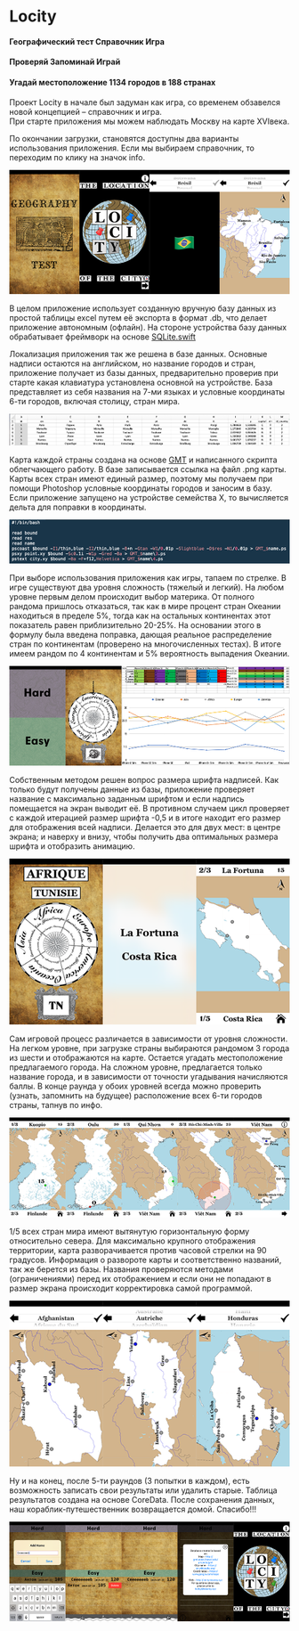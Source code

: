 # Locity

#### Географический тест  Справочник Игра
#### Проверяй Запоминай Играй
#### Угадай местоположение 1134 городов в 188 странах

Проект  Locity в начале был задуман как игра, со временем обзавелся новой концепцией – справочник и игра.  
При старте приложения мы можем наблюдать Москву на карте  XVIвека.

По окончании загрузки, становятся доступны два варианты использования приложения. Если мы выбираем справочник, то переходим по клику на значок  info.

![](https://github.com/TOxaREY/Locity/blob/master/markdown/1.png?raw=true)

В целом приложение использует созданную вручную базу данных из простой таблицы excel путем её экспорта в формат .db, что делает приложение автономным (офлайн). На стороне устройства базу данных обрабатывает фреймворк на основе [SQLite.swift](https://github.com/stephencelis/SQLite.swift)

Локализация приложения так же решена в базе данных. Основные надписи остаются на английском, но название городов и стран, приложение получает из базы данных, предварительно проверив при старте какая клавиатура установлена основной на устройстве. База представляет из себя названия на 7-ми языках и условные координаты 6-ти городов, включая столицу, стран мира.

![](https://github.com/TOxaREY/Locity/blob/master/markdown/2.png?raw=true)

Карта каждой страны создана на основе [GMT](http://gmt.soest.hawaii.edu) и написанного скрипта облегчающего работу. В базе записывается ссылка на файл .png карты. Карты всех стран имеют единый размер, поэтому мы получаем при помощи  Photoshop условные координаты городов и заносим в базу. Если приложение запущено на устройстве семейства  X, то вычисляется дельта для поправки в координаты.

![](https://github.com/TOxaREY/Locity/blob/master/markdown/3.png?raw=true)

При выборе использования приложения как игры, тапаем по стрелке. В игре существуют два уровня сложность (тяжелый и легкий).  На любом уровне первым делом происходит выбор материка. От полного рандома пришлось отказаться, так как в мире процент стран Океании находиться в пределе 5%, тогда как на остальных континентах этот показатель равен приблизительно 20-25%. На основании этого в формулу была введена поправка, дающая реальное распределение стран по континентам (проверено на многочисленных тестах). В итоге имеем рандом по 4 континентам и 5% вероятность выпадения Океании.

![](https://github.com/TOxaREY/Locity/blob/master/markdown/4.png?raw=true)

Собственным методом решен вопрос размера шрифта надписей. Как только будут получены данные из базы, приложение проверяет название с максимально заданным шрифтом и если надпись помещается на экран выводит её. В противном случаем цикл проверяет с каждой итерацией размер шрифта -0,5 и в итоге находит его размер для отображения всей надписи. Делается это для двух мест: в центре экрана; и наверху и внизу, чтобы получить два оптимальных размера шрифта и отобразить анимацию.

![](https://github.com/TOxaREY/Locity/blob/master/markdown/5.png?raw=true)

Сам игровой процесс различается в зависимости от уровня сложности. На легком уровне, при загрузке страны выбираются рандомом 3 города из шести и отображаются на карте. Остается угадать местоположение предлагаемого города. На сложном уровне, предлагается только название города, и в зависимости от точности угадывания начисляются баллы. В конце раунда у обоих уровней всегда можно проверить (узнать, запомнить на будущее) расположение всех 6-ти городов страны, тапнув по инфо.

![](https://github.com/TOxaREY/Locity/blob/master/markdown/6.png?raw=true)

1/5 всех стран мира имеют вытянутую горизонтальную форму относительно севера. Для максимально крупного отображения территории, карта разворачивается против часовой стрелки на 90 градусов. Информация о развороте карты и соответственно названий, так же берется из базы.  Названия проверяются методами (ограничениями) перед их отображением и если они не попадают в размер экрана происходит корректировка самой программой.

![](https://github.com/TOxaREY/Locity/blob/master/markdown/7.png?raw=true)

Ну и на конец, после 5-ти раундов (3 попытки в каждом), есть возможность записать свои результаты или удалить старые. Таблица результатов создана на основе  CoreData. После сохранения данных, наш кораблик-путешественник возвращается домой. Спасибо!!!

![](https://github.com/TOxaREY/Locity/blob/master/markdown/8.png?raw=true)